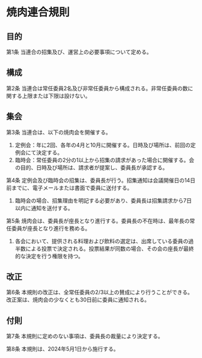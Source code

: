 # 焼肉連合規則

## 目的
第1条 当連合の招集及び、運営上の必要事項について定める。

## 構成

第2条 当連合は常任委員2名及び非常任委員から構成される。非常任委員の数に関する上限または下限は設けない。

## 集会

第3条 当連合は、以下の焼肉会を開催する。

1. 定例会：年に2回、各年の4月と10月に開催する。日時及び場所は、前回の定例会にて決定する。
2. 臨時会：常任委員の2分の1以上から招集の請求があった場合に開催する。会の目的、日時及び場所は、請求者が提案し、委員長が承認する。


第4条 定例会及び臨時会の招集は、委員長が行う。招集通知は会議開催日の14日前までに、電子メールまたは書面で委員に送付する。

1. 臨時会の場合、招集理由を明記する必要があり、委員長は招集請求から7日以内に通知を送付する。

第5条 焼肉会は、委員長が座長となり進行する。委員長の不在時は、最年長の常任委員が座長となり進行を務める。

1. 各会において、提供される料理および飲料の選定は、出席している委員の過半数による投票で決定される。投票結果が同数の場合、その会の座長が最終的な決定を行う権限を持つ。

## 改正

第6条 本規則の改正は、全常任委員の2/3以上の賛成により行うことができる。改正案は、焼肉会の少なくとも30日前に委員に通知される。

## 付則

第7条 本規則に定めのない事項は、委員長の裁量により決定する。

第8条 本規則は、2024年5月1日から施行する。
